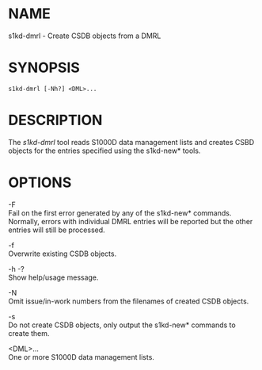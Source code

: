 NAME
====

s1kd-dmrl - Create CSDB objects from a DMRL

SYNOPSIS
========

    s1kd-dmrl [-Nh?] <DML>...

DESCRIPTION
===========

The *s1kd-dmrl* tool reads S1000D data management lists and creates CSBD objects for the entries specified using the s1kd-new\* tools.

OPTIONS
=======

-F  
Fail on the first error generated by any of the s1kd-new\* commands. Normally, errors with individual DMRL entries will be reported but the other entries will still be processed.

-f  
Overwrite existing CSDB objects.

-h -?  
Show help/usage message.

-N  
Omit issue/in-work numbers from the filenames of created CSDB objects.

-s  
Do not create CSDB objects, only output the s1kd-new\* commands to create them.

&lt;DML&gt;...  
One or more S1000D data management lists.
